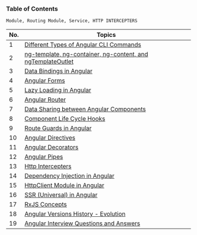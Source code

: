 ### Table of Contents

`Module, Routing Module, Service, HTTP INTERCEPTERS`

| No. | Topics                                                                                                                                                                                  |
| --- | --------------------------------------------------------------------------------------------------------------------------------------------------------------------------------------- |
| 1   | <a href="https://github.com/sanjay9616/Angular/blob/master/Angular-CLI-Commands.md">Different Types of Angular CLI Commands</a>                                                         |
| 2   | <a href="https://github.com/sanjay9616/Angular/blob/master/ng-template-ng-container-ng-content-and-ngTemplateOutlet.md">ng-template, ng-container, ng-content, and ngTemplateOutlet</a> |
| 3   | <a href="https://github.com/sanjay9616/Angular/blob/master/Data-Bindings.md">Data Bindings in Angular</a>                                                                               |
| 4   | <a href="https://github.com/sanjay9616/Angular/blob/master/Forms.md">Angular Forms</a>                                                                                                  |
| 5   | <a href="https://github.com/sanjay9616/Angular/blob/master/Lazy-Loading.md">Lazy Loading in Angular</a>                                                                                 |
| 6   | <a href="https://github.com/sanjay9616/Angular/blob/master/Router.md">Angular Router</a>                                                                                                |
| 7   | <a href="https://github.com/sanjay9616/Angular/blob/master/Data-Sharing-between-Angular-Components.md">Data Sharing between Angular Components</a>                                      |
| 8   | <a href="https://github.com/sanjay9616/Angular/blob/master/Life-Cycle-Hooks.md">Component Life Cycle Hooks</a>                                                                          |
| 9   | <a href="https://github.com/sanjay9616/Angular/blob/master/Route-Guards.md">Route Guards in Angular</a>                                                                                 |
| 10  | <a href="https://github.com/sanjay9616/Angular/blob/master/Directives.md">Angular Directives</a>                                                                                        |
| 11  | <a href="https://github.com/sanjay9616/Angular/blob/master/Decorators.md">Angular Decorators</a>                                                                                        |
| 12  | <a href="https://github.com/sanjay9616/Angular/blob/master/Pipes.md">Angular Pipes</a>                                                                                                  |
| 13  | <a href="https://github.com/sanjay9616/Angular/blob/master/Http-Intercepters.md">Http Intercepters</a>                                                                                  |
| 14  | <a href="https://github.com/sanjay9616/Angular/blob/master/Dependency-Injection.md">Dependency Injection in Angular</a>                                                                 |
| 15  | <a href="https://github.com/sanjay9616/Angular/blob/master/HttpClient-Module.md">HttpClient Module in Angular</a>                                                                       |
| 16  | <a href="">SSR (Universal) in Angular</a>                                                                                                                                               |
| 17  | <a href="https://github.com/sanjay9616/JavaScript/blob/master/JavaScript-Technologies/RxJS/README.md">RxJS Concepts</a>                                                                 |
| 18  | <a href="https://github.com/sanjay9616/Angular/blob/master/Angular-Versions-History.md">Angular Versions History - Evolution</a>                                                        |
| 19  | <a href="https://github.com/sanjay9616/Angular/blob/master/Interview.md">Angular Interview Questions and Answers</a>                                                                    |